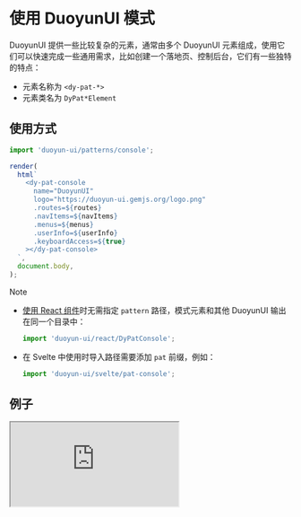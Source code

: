 # 使用 DuoyunUI 模式

DuoyunUI 提供一些比较复杂的元素，通常由多个 DuoyunUI 元素组成，使用它们可以快速完成一些通用需求，比如创建一个落地页、控制后台，它们有一些独特的特点：

- 元素名称为 `<dy-pat-*>`
- 元素类名为 `DyPat*Element`

## 使用方式

```js
import 'duoyun-ui/patterns/console';

render(
  html`
    <dy-pat-console
      name="DuoyunUI"
      logo="https://duoyun-ui.gemjs.org/logo.png"
      .routes=${routes}
      .navItems=${navItems}
      .menus=${menus}
      .userInfo=${userInfo}
      .keyboardAccess=${true}
    ></dy-pat-console>
  `,
  document.body,
);
```

> [!NOTE]
>
> - [使用 React 组件](./60-integrate.md)时无需指定 `pattern` 路径，模式元素和其他 DuoyunUI 输出在同一个目录中：
>   ```js
>   import 'duoyun-ui/react/DyPatConsole';
>   ```
> - 在 Svelte 中使用时导入路径需要添加 `pat` 前缀，例如：
>   ```js
>   import 'duoyun-ui/svelte/pat-console';
>   ```

## 例子

<iframe src="https://examples.gemjs.org/console" loading="lazy"></iframe>
